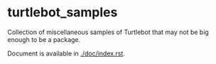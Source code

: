 # turtlebot_samples
Collection of miscellaneous samples of Turtlebot that may not be big enough to be a package. 

Document is available in [./doc/index.rst](./doc/index.rst).
